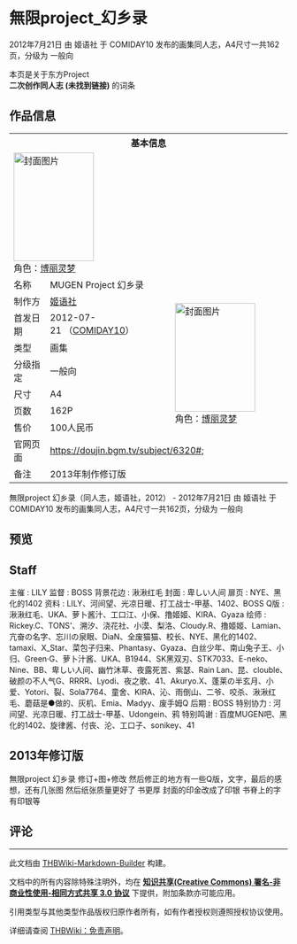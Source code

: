 # 無限project_幻乡录

<!-- source html: G:\repos\THBWiki-Markdown-Builder\THBWikiMarkdown\Temp\main\0\06\ns0%3A%E7%84%A1%E9%99%90project_%E5%B9%BB%E4%B9%A1%E5%BD%95.html -->

2012年7月21日 由 姬语社 于 COMIDAY10 发布的画集同人志，A4尺寸一共162页，分级为 一般向

本页是关于东方Project  
 **二次创作同人志 (未找到链接)** 的词条

## 作品信息

<table><tbody><tr><th colspan="3">基本信息</th></tr><tr><td class="cover-artwork-mobile" colspan="2"><a href="./文件-無限project_幻乡录封面.jpg.md" class="image" title="封面图片"><img alt="封面图片" src="https://upload.thwiki.cc/thumb/a/ac/%E7%84%A1%E9%99%90project_%E5%B9%BB%E4%B9%A1%E5%BD%95%E5%B0%81%E9%9D%A2.jpg/145px-%E7%84%A1%E9%99%90project_%E5%B9%BB%E4%B9%A1%E5%BD%95%E5%B0%81%E9%9D%A2.jpg" decoding="async" loading="lazy" width="145" height="196" srcset="https://upload.thwiki.cc/thumb/a/ac/%E7%84%A1%E9%99%90project_%E5%B9%BB%E4%B9%A1%E5%BD%95%E5%B0%81%E9%9D%A2.jpg/218px-%E7%84%A1%E9%99%90project_%E5%B9%BB%E4%B9%A1%E5%BD%95%E5%B0%81%E9%9D%A2.jpg 1.5x, https://upload.thwiki.cc/thumb/a/ac/%E7%84%A1%E9%99%90project_%E5%B9%BB%E4%B9%A1%E5%BD%95%E5%B0%81%E9%9D%A2.jpg/291px-%E7%84%A1%E9%99%90project_%E5%B9%BB%E4%B9%A1%E5%BD%95%E5%B0%81%E9%9D%A2.jpg 2x" data-file-width="1000" data-file-height="1347"></a><div class="cover-char">角色：<a href="./博丽灵梦.md" title="博丽灵梦">博丽灵梦</a></div></td>
</tr><tr><td class="label">名称</td><td colspan="2"> MUGEN Project 幻乡录 </td></tr><tr><td class="label">制作方</td><td><a href="./姬语社.md" title="姬语社">姬语社</a></td><td class="cover-artwork" rowspan="7" style="min-width:196px;"><a href="./文件-無限project_幻乡录封面.jpg.md" class="image" title="封面图片"><img alt="封面图片" src="https://upload.thwiki.cc/thumb/a/ac/%E7%84%A1%E9%99%90project_%E5%B9%BB%E4%B9%A1%E5%BD%95%E5%B0%81%E9%9D%A2.jpg/145px-%E7%84%A1%E9%99%90project_%E5%B9%BB%E4%B9%A1%E5%BD%95%E5%B0%81%E9%9D%A2.jpg" decoding="async" loading="lazy" width="145" height="196" srcset="https://upload.thwiki.cc/thumb/a/ac/%E7%84%A1%E9%99%90project_%E5%B9%BB%E4%B9%A1%E5%BD%95%E5%B0%81%E9%9D%A2.jpg/218px-%E7%84%A1%E9%99%90project_%E5%B9%BB%E4%B9%A1%E5%BD%95%E5%B0%81%E9%9D%A2.jpg 1.5x, https://upload.thwiki.cc/thumb/a/ac/%E7%84%A1%E9%99%90project_%E5%B9%BB%E4%B9%A1%E5%BD%95%E5%B0%81%E9%9D%A2.jpg/291px-%E7%84%A1%E9%99%90project_%E5%B9%BB%E4%B9%A1%E5%BD%95%E5%B0%81%E9%9D%A2.jpg 2x" data-file-width="1000" data-file-height="1347"></a><div class="cover-char">角色：<a href="./博丽灵梦.md" title="博丽灵梦">博丽灵梦</a></div></td>
</tr><tr><td class="label">首发日期</td><td>2012-07-21&#160;（<a href="/展会作品列表?e=COMIDAY%2310">COMIDAY10</a>）</td></tr><tr><td class="label">类型</td><td>画集</td></tr><tr><td class="label">分级指定</td><td>一般向</td></tr><tr><td class="label">尺寸</td><td>A4</td></tr><tr><td class="label">页数</td><td>162P</td></tr><tr><td class="label">售价</td><td>100人民币</td></tr>
<tr><td class="label">官网页面</td><td colspan="2"><a rel="nofollow" class="external free" href="https://doujin.bgm.tv/subject/6320#">https://doujin.bgm.tv/subject/6320#</a>;</td></tr><tr><td class="label">备注</td><td colspan="2">2013年制作修订版</td></tr></tbody></table>

無限project 幻乡录（同人志，姬语社，2012） - 2012年7月21日 由 姬语社 于 COMIDAY10 发布的画集同人志，A4尺寸一共162页，分级为 一般向

## 预览

## Staff
主催
: LILY
监督
: BOSS
背景花边
: 湫湫红毛
封面
: 卑しい人间
扉页
: NYE、黑化的1402
资料
: LILY、河间望、光凉日暖、打工战士-甲基、1402、BOSS
Q版
: 湫湫红毛、UKA、萝卜酱汁、工口江、小保、撸姬姬、KIRA、Gyaza
绘师
: Rickey.C、TONS'、溯汐、浇花社、小漠、梨洛、Cloudy.R、撸姬姬、Lamian、亢奋の名字、忘川の泉眼、DiaN、全废猫猫、校长、NYE、黑化的1402、tamaxi、X_Star、菜包子归来、Phantasy、Gyaza、白丝少年、南山兔子王、小归、Green·G、萝卜汁酱、UKA、B1944、SK黑双刃、STK7033、E-neko、Nine、BB、卑しい人间、幽竹沐草、夜露死苦、紫瑟、Rain Lan、昆、clouble、破颜の不人气G、RRRR、Lyodi、夜之歌、41、Akuryo.X、蓬莱の半玄月、小爱、Yotori、裂、Sola7764、童舍、KIRA、沁、雨倒山、二爷、咬杀、湫湫红毛、蘑菇是●做的、灰机、Emia、Madyy、废手姆Q
后期
: BOSS
特别协力
: 河间望、光凉日暖、打工战士-甲基、Udongein、鸦
特别鸣谢
: 百度MUGEN吧、黑化的1402、旋律酱、付丧、沦、工口子、sonikey、41


## 2013年修订版
  
無限project 幻乡录 修订+图+修改
然后修正的地方有一些Q版，文字，最后的感想，还有几张图
然后纸张质量更好了
书更厚
封面的印金改成了印银
书脊上的字有印银等
  


## 评论




---

此文档由 [THBWiki-Markdown-Builder](https://github.com/Delsin-Yu/THBWiki-Markdown-Builder) 构建。

文档中的所有内容除特殊注明外，均在 [**知识共享(Creative Commons) 署名-非商业性使用-相同方式共享 3.0 协议**](https://creativecommons.org/licenses/by-sa/3.0/deed.zh-hans) 下提供，附加条款亦可能应用。

引用类型与其他类型作品版权归原作者所有，如有作者授权则遵照授权协议使用。

详细请查阅 [THBWiki：免责声明](https://thbwiki.cc/THBWiki:%E5%85%8D%E8%B4%A3%E5%A3%B0%E6%98%8E)。

